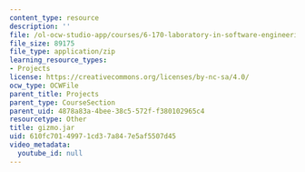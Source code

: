 ```yaml
---
content_type: resource
description: ''
file: /ol-ocw-studio-app/courses/6-170-laboratory-in-software-engineering-fall-2005/610fc70149971cd37a847e5af5507d45_gizmo.jar
file_size: 89175
file_type: application/zip
learning_resource_types:
- Projects
license: https://creativecommons.org/licenses/by-nc-sa/4.0/
ocw_type: OCWFile
parent_title: Projects
parent_type: CourseSection
parent_uid: 4878a83a-4bee-38c5-572f-f380102965c4
resourcetype: Other
title: gizmo.jar
uid: 610fc701-4997-1cd3-7a84-7e5af5507d45
video_metadata:
  youtube_id: null
---
```

